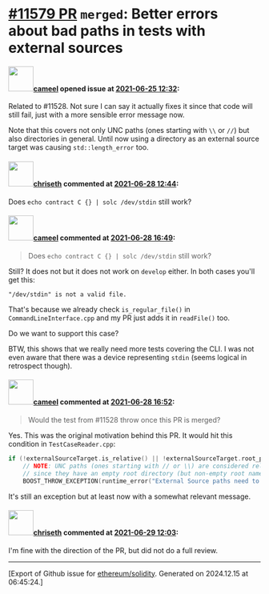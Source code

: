 # [\#11579 PR](https://github.com/ethereum/solidity/pull/11579) `merged`: Better errors about bad paths in tests with external sources

#### <img src="https://avatars.githubusercontent.com/u/137030?v=4" width="50">[cameel](https://github.com/cameel) opened issue at [2021-06-25 12:32](https://github.com/ethereum/solidity/pull/11579):

Related to #11528. Not sure I can say it actually fixes it since that code will still fail, just with a more sensible error message now.

Note that this covers not only UNC paths (ones starting with `\\` or `//`) but also directories in general. Until now using a directory as an external source target was causing `std::length_error` too.

#### <img src="https://avatars.githubusercontent.com/u/9073706?v=4" width="50">[chriseth](https://github.com/chriseth) commented at [2021-06-28 12:44](https://github.com/ethereum/solidity/pull/11579#issuecomment-869652947):

Does `echo contract C {} | solc /dev/stdin` still work?

#### <img src="https://avatars.githubusercontent.com/u/137030?v=4" width="50">[cameel](https://github.com/cameel) commented at [2021-06-28 16:49](https://github.com/ethereum/solidity/pull/11579#issuecomment-869843357):

> Does `echo contract C {} | solc /dev/stdin` still work?

Still? It does not but it does not work on `develop` either. In both cases you'll get this:
```
"/dev/stdin" is not a valid file.
```
That's because we already check `is_regular_file()` in `CommandLineInterface.cpp` and my PR just adds it in `readFile()` too.

Do we want to support this case?

BTW, this shows that we really need more tests covering the CLI. I was not even aware that there was a device representing `stdin` (seems logical in retrospect though).

#### <img src="https://avatars.githubusercontent.com/u/137030?v=4" width="50">[cameel](https://github.com/cameel) commented at [2021-06-28 16:52](https://github.com/ethereum/solidity/pull/11579#issuecomment-869845449):

> Would the test from #11528 throw once this PR is merged?

Yes. This was the original motivation behind this PR. It would hit this condition in `TestCaseReader.cpp`:
```c++
if (!externalSourceTarget.is_relative() || !externalSourceTarget.root_path().empty())
	// NOTE: UNC paths (ones starting with // or \\) are considered relative by Boost
	// since they have an empty root directory (but non-empty root name).
	BOOST_THROW_EXCEPTION(runtime_error("External Source paths need to be relative to the location of the test case."));
```

It's still an exception but at least now with a somewhat relevant message.

#### <img src="https://avatars.githubusercontent.com/u/9073706?v=4" width="50">[chriseth](https://github.com/chriseth) commented at [2021-06-29 12:03](https://github.com/ethereum/solidity/pull/11579#issuecomment-870533975):

I'm fine with the direction of the PR, but did not do a full review.


-------------------------------------------------------------------------------



[Export of Github issue for [ethereum/solidity](https://github.com/ethereum/solidity). Generated on 2024.12.15 at 06:45:24.]
